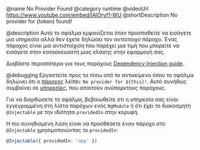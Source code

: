 @name No Provider Found
@category runtime
@videoUrl https://www.youtube.com/embed/lAlOryf1-WU
@shortDescription No provider for {token} found!

@description
Αυτό το σφάλμα εμφανίζεται όταν προσπαθείτε να εισάγετε μια υπηρεσία αλλά δεν έχετε δηλώσει τον αντίστοιχο πάροχο. Ένας πάροχος είναι μια αντιστοίχιση που παρέχει μια τιμή που μπορείτε να εισάγετε στον κατασκευαστή μιας κλάσης στην εφαρμογή σας.

Διαβάστε περισσότερα για τους παρόχους [Dependency Injection guide](guide/dependency-injection).

@debugging
Εργαστείτε προς τα πίσω από το αντικείμενο όπου το σφάλμα δηλώνει ότι ο [πάροχος](guide/architecture-services) λείπει: `No provider for ${this}!`. Αυτό συνήθως συμβαίνει σε [υπηρεσίες](tutorial/toh-pt4), που απαιτούν ανύπαρκτους παρόχους.

Για να διορθώσετε το σφάλμα, βεβαιωθείτε ότι η υπηρεσία σας είναι εγγεγραμμένη στη λίστα παρόχων ενός `NgModule` ή ότι έχει το διακοσμητή `@Injectable` με την ιδιότητα `providedIn` στην κορυφή.

Η πιο συνηθισμένη λύση είναι να προσθέσετε έναν πάροχο στο `@Injectable` χρησιμοποιώντας το `providedIn`:

```typescript
@Injectable({ providedIn: 'app' })
```
